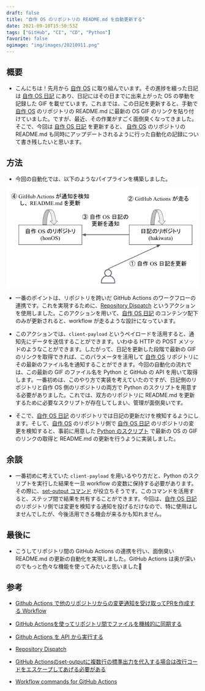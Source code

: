 ```yaml
---
draft: false
title: "自作 OS のリポジトリの README.md を自動更新する"
date: 2021-09-10T15:50:53Z
tags: ["GitHub", "CI", "CD", "Python"]
favorite: false
ogimage: "img/images/20210911.png"
---
```


## 概要

- こんにちは！先月から [自作 OS](https://github.com/dilmnqvovpnmlib/honOS) に取り組んでいます。その進捗を綴った日記は [自作 OS 日記](https://hakiwata.jp/post/20210830/) にあり、日記にはその日までに出来上がった OS の挙動を記録した GIF を載せています。これまでは、この日記を更新すると、手動で [自作 OS](https://github.com/dilmnqvovpnmlib/honOS) のリポジトリの README.md に最新の OS GIF のリンクを貼り付けていました。ですが、最近、その作業がすごく面倒臭くなってきました。そこで、今回は [自作 OS 日記](https://hakiwata.jp/post/20210830/) を更新すると、 [自作 OS](https://github.com/dilmnqvovpnmlib/honOS) のリポジトリの README.md も同時にアップデートされるように行った自動化の記録について書き残したいと思います。

## 方法

- 今回の自動化では、以下のようなパイプラインを構築しました。

![architecture.png](architecture.png)

- 一番のポイントは、リポジトリを跨いだ GitHub Actions のワークフローの連携です。これを実現するために、[Repository Dispatch](https://github.com/marketplace/actions/repository-dispatch) というアクションを使用しました。このアクションを用いて、[自作 OS 日記](https://hakiwata.jp/post/20210830/) のコンテンツ配下のみが更新されると、workflow が走るような設計になっています。

- このアクションでは、`client-payload` というペイロードを活用すると、通知先にデータを送信することができます。いわゆる HTTP の POST メソッドのようなことができます。したがって、日記を更新した段階で最新の GIF のリンクを取得できれば、このパラメータを活用して [自作 OS](https://github.com/dilmnqvovpnmlib/honOS) リポジトリにその最新のファイル名を通知することができます。今回の自動化の流れでは、この最新の GIF のファイル名を Python と GitHub の API を用いて取得します。一番初めは、このやり方で実装を考えていたのですが、日記側のリポジトリと自作 OS 側のリポジトリの両方で Python のスクリプトを用意する必要がありました。これでは、双方のリポジトリに README.md を更新するために必要なスクリプトが存在してしまい、管理が面倒臭いです。

- そこで、[自作 OS 日記](https://hakiwata.jp/post/20210830/) のリポジトリでは日記の更新だけを検知するようにします。そして、[自作 OS](https://github.com/dilmnqvovpnmlib/honOS) のリポジトリ側で [自作 OS 日記](https://hakiwata.jp/post/20210830/) のリポジトリの変更を検知すると、事前に用意した [Python のスクリプト](https://github.com/dilmnqvovpnmlib/honOS/blob/main/scripts/main.py) で最新の OS の GIF のリンクの取得と README.md の更新を行うように実装しました。

## 余談

- 一番初めに考えていた `client-payload` を用いるやり方だと、Python のスクリプトを実行した結果を一旦 workflow の変数に保持する必要があります。その際に、[set-output コマンド]((https://docs.github.com/en/actions/reference/workflow-commands-for-github-actions#set-an-output-parameter-set-output)) が役立ちそうです。このコマンドを活用すると、ステップ間で結果を共有することができます。今回は、[自作 OS 日記](https://hakiwata.jp/post/20210830/) のリポジトリ側では変更を検知する通知を投げるだけなので、特に使用はしませんでしたが、今後活用できる機会が来るかも知れません。

## 最後に

- こうしてリポジトリ間の GitHub Actions の連携を行い、面倒臭い README.md の更新の自動化を実現しました。GitHub Actions は奥が深いのでもっと色々な機能を使ってみたいと思いました🤞

## 参考

- [Github Actions で他のリポジトリからの変更通知を受け取ってPRを作成する Workflow](https://zenn.dev/mizchi/articles/3117b92a834531361fc8)
- [GitHub Actionsを使ってリポジトリ間でファイルを機械的に同期する](https://qiita.com/a_jike/items/9d454bf1efad0370ae03)
- [Github Actions を API から実行する](https://qiita.com/okitan/items/88994a36c996f2397a07)
- [Repository Dispatch](https://github.com/marketplace/actions/repository-dispatch)

- [GitHub Actionsのset-outputに複数行の標準出力を代入する場合は改行コードをエスケープしてあげる必要がある](https://qiita.com/chanhama/items/415a0a26bbb186efc47a)
- [Workflow commands for GitHub Actions](https://docs.github.com/en/actions/reference/workflow-commands-for-github-actions)
